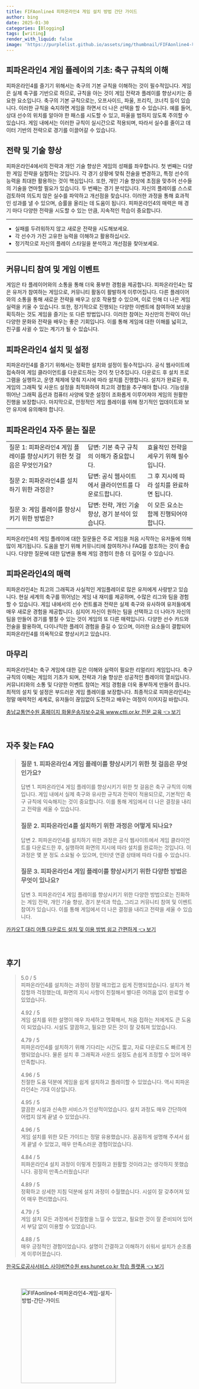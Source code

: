 ```yaml
---
title: FIFAonline4 피파온라인4 게임 설치 방법 간단 가이드
author: bing
date: 2025-01-30
categories: [Blogging]
tags: [writing]
render_with_liquid: false
image: 'https://purplelist.github.io/assets/img/thumbnail/FIFAonline4-피파온라인4-게임-설치-방법-간단-가이드.webp'
---
```



<h2 id='축구 규칙의 이해'>피파온라인4 게임 플레이의 기초: 축구 규칙의 이해</h2>

<p>피파온라인4를 즐기기 위해서는 축구의 기본 규칙을 이해하는 것이 필수적입니다. 게임은 실제 축구를 기반으로 하므로, 규칙을 아는 것이 게임 전략과 플레이를 향상시키는 중요한 요소입니다. 축구의 기본 규칙으로는, 오프사이드, 파울, 프리킥, 코너킥 등이 있습니다. 이러한 규칙을 숙지하면 게임을 하면서 더 나은 선택을 할 수 있습니다. 예를 들어, 상대 선수의 위치를 알아야 한 패스를 시도할 수 있고, 파울을 범하지 않도록 주의할 수 있습니다. 게임 내에서는 이러한 규칙이 실시간으로 적용되며, 따라서 실수를 줄이고 데이터 기반의 전략으로 경기를 이끌어갈 수 있습니다.</p>

<h2 id='전략 및 기술 향상'>전략 및 기술 향상</h2>

<p>피파온라인4에서의 전략과 개인 기술 향상은 게임의 성패를 좌우합니다. 첫 번째는 다양한 게임 전략을 실험하는 것입니다. 각 경기 상황에 맞춰 전술을 변경하고, 특정 선수의 능력을 최대한 활용하는 것이 핵심입니다. 또한, 개인 기술 향상에 초점을 맞추어 선수들의 기술을 연마할 필요가 있습니다. 두 번째는 경기 분석입니다. 자신의 플레이를 스스로 검토하여 의도치 않은 실수를 파악하고 개선점을 찾습니다. 이러한 과정을 통해 효과적인 성과를 낼 수 있으며, 승률을 올리는 데 도움이 됩니다. 피파온라인4의 매력은 매 경기 마다 다양한 전략을 시도할 수 있는 만큼, 지속적인 학습이 중요합니다.</p>

<hr />

<ul>
    <li>실패를 두려워하지 않고 새로운 전략을 시도해보세요.</li>
    <li>각 선수가 가진 고유한 능력을 이해하고 활용하십시오.</li>
    <li>정기적으로 자신의 플레이 스타일을 분석하고 개선점을 찾아보세요.</li>
</ul>

<hr />

<h2 id='커뮤니티 참여 및 이벤트'>커뮤니티 참여 및 게임 이벤트</h2>

<p>게임은 타 플레이어와의 소통을 통해 더욱 풍부한 경험을 제공합니다. 피파온라인4는 많은 유저가 참여하는 게임으로, 커뮤니티 활동이 활발하게 이루어집니다. 다른 플레이어와의 소통을 통해 새로운 전략을 배우고  상호 작용할 수 있으며, 이로 인해 더 나은 게임 실력을 키울 수 있습니다. 또한, 정기적으로 진행되는 다양한 이벤트에 참여하여 보상을 획득하는 것도 게임을 즐기는 또 다른 방법입니다. 이러한 참여는 자신만의 전략이 아닌 다양한 문화와 전략을 배우는 좋은 기회입니다. 이를 통해 게임에 대한 이해를 넓히고, 친구를 사귈 수 있는 계기가 될 수 있습니다.</p>

<h2 id='피파온라인4 설치 및 설정'>피파온라인4 설치 및 설정</h2>

<p>피파온라인4를 즐기기 위해서는 정확한 설치와 설정이 필수적입니다. 공식 웹사이트에 접속하여 게임 클라이언트를 다운로드하는 것이 첫 단추입니다. 다운로드 후 설치 프로그램을 실행하고, 운영 체제에 맞춰 지시에 따라 설치를 진행합니다. 설치가 완료된 후, 게임의 그래픽 및 사운드 설정을 최적화하여 최고의 경험을 추구해야 합니다. 기능성을 뛰어난 그래픽 옵션과 컴퓨터 사양에 맞춘 설정이 조화롭게 이루어져야 게임의 원활한 진행을 보장합니다. 마지막으로, 안정적인 게임 플레이를 위해 정기적인 업데이트와 보안 유지에 유의해야 합니다.</p>

<h2 id='게임 플레이 질문 답변'>피파온라인4 자주 묻는 질문</h2>

<table>
    <tr>
        <td>질문 1: 피파온라인4 게임 플레이를 향상시키기 위한 첫 걸음은 무엇인가요?</td>
        <td>답변: 기본 축구 규칙의 이해가 중요합니다.</td>
        <td>효율적인 전략을 세우기 위해 필수입니다.</td>
    </tr>
    <tr>
        <td>질문 2: 피파온라인4를 설치하기 위한 과정은?</td>
        <td>답변: 공식 웹사이트에서 클라이언트를 다운로드합니다.</td>
        <td>그 후 지시에 따라 설치를 완료하면 됩니다.</td>
    </tr>
    <tr>
        <td>질문 3: 게임 플레이를 향상시키기 위한 방법은?</td>
        <td>답변: 전략, 개인 기술 향상, 경기 분석이 있습니다.</td>
        <td>이 모든 요소는 함께 진행되어야 합니다.</td>
    </tr>
</table>

<p>피파온라인4의 게임 플레이에 대한 질문들은 주로 게임을 처음 시작하는 유저들에 의해 많이 제기됩니다. 도움을 받기 위해 커뮤니티에 참여하거나 FAQ를 참조하는 것이 좋습니다. 다양한 질문에 대한 답변을 통해 게임 경험이 한층 더 깊어질 수 있습니다.</p>

<h2 id='피파온라인4의 매력'>피파온라인4의 매력</h2>

<p>피파온라인4는 최고의 그래픽과 사실적인 게임플레이로 많은 유저에게 사랑받고 있습니다. 현실 세계의 축구를 뛰어넘는 게임 내 재미를 제공하며, 수많은 리그와 팀을 경험할 수 있습니다. 게임 내에서의 선수 컨트롤과 전략은 실제 축구와 유사하여 유저들에게 매우 새로운 경험을 제공합니다. 심지어 자신이 원하는 팀을 선택하고 더 나아가 자신의 팀을 만들어 경기를 펼칠 수 있는 것이 게임의 또 다른 매력입니다. 다양한 선수 카드와 전술을 활용하여, 다이나믹한 플레이 경험을 즐길 수 있으며, 이러한 요소들이 결합되어 피파온라인4를 의욕적으로 향상시키고 있습니다.</p>

<h2 id='마무리'>마무리</h2>

<p>피파온라인4는 축구 게임에 대한 깊은 이해와 실력이 필요한 리얼리티 게임입니다. 축구 규칙의 이해는 게임의 기초가 되며, 전략과 기술 향상은 성공적인 플레이의 열쇠입니다. 커뮤니티와의 소통 및 다양한 이벤트 참여는 게임 경험을 더욱 풍부하게 만들어 줍니다. 최적의 설치 및 설정은 부드러운 게임 플레이를 보장합니다. 최종적으로 피파온라인4는 정말 매력적인 세계로, 유저들이 끊임없이 도전하고 배우는 여정이 이어지길 바랍니다.</p>


<p><a class="click-button" title="충남교통연수원 홈페이지 화물운송자보수교육 www.ctti.or.kr 전문 교육" href="https://purplelist.github.io/posts/%EC%B6%A9%EB%82%A8%EA%B5%90%ED%86%B5%EC%97%B0%EC%88%98%EC%9B%90-%ED%99%88%ED%8E%98%EC%9D%B4%EC%A7%80-%ED%99%94%EB%AC%BC%EC%9A%B4%EC%86%A1%EC%9E%90%EB%B3%B4%EC%88%98%EA%B5%90%EC%9C%A1-www.ctti.or.kr-%EC%A0%84%EB%AC%B8-%EA%B5%90%EC%9C%A1/" rel="dofollow">충남교통연수원 홈페이지 화물운송자보수교육 www.ctti.or.kr 전문 교육 👈 보기</a></p><br>
<h2 id='자주_찾는_FAQ'>자주 찾는 FAQ</h2>
<div itemscope="" itemtype="https://schema.org/FAQPage">
<blockquote>
<div itemscope="" itemprop="mainEntity" itemtype="https://schema.org/Question">
<h3 itemprop="name">질문 1. 피파온라인4 게임 플레이를 향상시키기 위한 첫 걸음은 무엇인가요?</h3>
<div itemscope="" itemprop="acceptedAnswer" itemtype="https://schema.org/Answer">
<span itemprop="text">
<p>답변 1. 피파온라인4 게임 플레이를 향상시키기 위한 첫 걸음은 축구 규칙의 이해입니다. 게임 내에서 실제 축구와 유사한 규칙과 전략이 적용되므로, 기본적인 축구 규칙에 익숙해지는 것이 중요합니다. 이를 통해 게임에서 더 나은 결정을 내리고 전략을 세울 수 있습니다.</p>
</span>
</div>
</div>
<div itemscope="" itemprop="mainEntity" itemtype="https://schema.org/Question">
<h3 itemprop="name">질문 2. 피파온라인4를 설치하기 위한 과정은 어떻게 되나요?</h3>
<div itemscope="" itemprop="acceptedAnswer" itemtype="https://schema.org/Answer">
<span itemprop="text">
<p>답변 2. 피파온라인4를 설치하기 위한 과정은 공식 웹사이트에서 게임 클라이언트를 다운로드한 후, 실행하여 화면의 지시에 따라 설치를 완료하는 것입니다. 이 과정은 몇 분 정도 소요될 수 있으며, 인터넷 연결 상태에 따라 다를 수 있습니다.</p>
</span>
</div>
</div>
<div itemscope="" itemprop="mainEntity" itemtype="https://schema.org/Question">
<h3 itemprop="name">질문 3. 피파온라인4 게임 플레이를 향상시키기 위한 다양한 방법은 무엇이 있나요?</h3>
<div itemscope="" itemprop="acceptedAnswer" itemtype="https://schema.org/Answer">
<span itemprop="text">
<p>답변 3. 피파온라인4 게임 플레이를 향상시키기 위한 다양한 방법으로는 진화하는 게임 전략, 개인 기술 향상, 경기 분석과 학습, 그리고 커뮤니티 참여 및 이벤트 참여가 있습니다. 이를 통해 게임에서 더 나은 결정을 내리고 전략을 세울 수 있습니다.</p>
</span>
</div>
</div>
</blockquote>
</div>
<p><a class="click-button" title="카카오T 대리 어플 다운로드 설치 및 이용 방법 쉽고 간편하게" href="https://purplelist.github.io/posts/%EC%B9%B4%EC%B9%B4%EC%98%A4T-%EB%8C%80%EB%A6%AC-%EC%96%B4%ED%94%8C-%EB%8B%A4%EC%9A%B4%EB%A1%9C%EB%93%9C-%EC%84%A4%EC%B9%98-%EB%B0%8F-%EC%9D%B4%EC%9A%A9-%EB%B0%A9%EB%B2%95-%EC%89%BD%EA%B3%A0-%EA%B0%84%ED%8E%B8%ED%95%98%EA%B2%8C/" rel="dofollow">카카오T 대리 어플 다운로드 설치 및 이용 방법 쉽고 간편하게 👈 보기</a></p><br>
<h2 id='후기'>후기</h2>
<div itemscope itemtype="https://schema.org/Product">
  <blockquote>
  <div itemprop="review" itemscope itemtype="https://schema.org/Review">
      <div itemprop="reviewRating" itemscope itemtype="https://schema.org/Rating"> <span itemprop="ratingValue">5.0</span> / <span itemprop="bestRating">5</span> </div>
      <span itemprop="reviewBody">피파온라인4를 설치하는 과정이 정말 매끄럽고 쉽게 진행되었습니다. 설치가 복잡할까 걱정했는데, 화면의 지시 사항이 친절해서 별다른 어려움 없이 완료할 수 있었습니다.</span>
  </div>
  <br>
  <div itemprop="review" itemscope itemtype="https://schema.org/Review">
      <div itemprop="reviewRating" itemscope itemtype="https://schema.org/Rating"> <span itemprop="ratingValue">4.92</span> / <span itemprop="bestRating">5</span> </div>
      <span itemprop="reviewBody">게임 설치를 위한 설명이 매우 자세하고 명확해서, 처음 접하는 저에게도 큰 도움이 되었습니다. 시설도 깔끔하고, 필요한 모든 것이 잘 갖춰져 있었습니다.</span>
  </div>
  <br>
  <div itemprop="review" itemscope itemtype="https://schema.org/Review">
      <div itemprop="reviewRating" itemscope itemtype="https://schema.org/Rating"> <span itemprop="ratingValue">4.79</span> / <span itemprop="bestRating">5</span> </div>
      <span itemprop="reviewBody">피파온라인4를 설치하기 위해 기다리는 시간도 짧고, 자료 다운로드도 빠르게 진행되었습니다. 물론 설치 후 그래픽과 사운드 설정도 손쉽게 조정할 수 있어 매우 만족합니다.</span>
  </div>
  <br>
  <div itemprop="review" itemscope itemtype="https://schema.org/Review">
      <div itemprop="reviewRating" itemscope itemtype="https://schema.org/Rating"> <span itemprop="ratingValue">4.96</span> / <span itemprop="bestRating">5</span> </div>
      <span itemprop="reviewBody">친절한 도움 덕분에 게임을 쉽게 설치하고 플레이할 수 있었습니다. 역시 피파온라인4는 기대 이상입니다. </span>
  </div>
  <br>
  <div itemprop="review" itemscope itemtype="https://schema.org/Review">
      <div itemprop="reviewRating" itemscope itemtype="https://schema.org/Rating"> <span itemprop="ratingValue">4.95</span> / <span itemprop="bestRating">5</span> </div>
      <span itemprop="reviewBody">깔끔한 시설과 신속한 서비스가 인상적이었습니다. 설치 과정도 매우 간단하여 어렵지 않게 끝낼 수 있었습니다.</span>
  </div>
  <br>
  <div itemprop="review" itemscope itemtype="https://schema.org/Review">
      <div itemprop="reviewRating" itemscope itemtype="https://schema.org/Rating"> <span itemprop="ratingValue">4.96</span> / <span itemprop="bestRating">5</span> </div>
      <span itemprop="reviewBody">게임 설치를 위한 모든 가이드는 정말 유용했습니다. 꼼꼼하게 설명해 주셔서 쉽게 끝낼 수 있었고, 매우 만족스러운 경험이었습니다.</span>
  </div>
  <br>
  <div itemprop="review" itemscope itemtype="https://schema.org/Review">
      <div itemprop="reviewRating" itemscope itemtype="https://schema.org/Rating"> <span itemprop="ratingValue">4.84</span> / <span itemprop="bestRating">5</span> </div>
      <span itemprop="reviewBody">피파온라인4 설치 과정이 이렇게 친절하고 원활할 것이라고는 생각하지 못했습니다. 굉장히 만족스러웠습니다!</span>
  </div>
  <br>
  <div itemprop="review" itemscope itemtype="https://schema.org/Review">
      <div itemprop="reviewRating" itemscope itemtype="https://schema.org/Rating"> <span itemprop="ratingValue">4.89</span> / <span itemprop="bestRating">5</span> </div>
      <span itemprop="reviewBody">정확하고 상세한 지침 덕분에 설치 과정이 수월했습니다. 시설이 잘 갖추어져 있어 매우 편리했습니다.</span>
  </div>
  <br>
  <div itemprop="review" itemscope itemtype="https://schema.org/Review">
      <div itemprop="reviewRating" itemscope itemtype="https://schema.org/Rating"> <span itemprop="ratingValue">4.79</span> / <span itemprop="bestRating">5</span> </div>
      <span itemprop="reviewBody">게임 설치 모든 과정에서 친절함을 느낄 수 있었고, 필요한 것이 잘 준비되어 있어서 부담 없이 이용할 수 있었습니다.</span>
  </div>
  <br>
  <div itemprop="review" itemscope itemtype="https://schema.org/Review">
      <div itemprop="reviewRating" itemscope itemtype="https://schema.org/Rating"> <span itemprop="ratingValue">4.88</span> / <span itemprop="bestRating">5</span> </div>
      <span itemprop="reviewBody">매우 긍정적인 경험이었습니다. 설명이 간결하고 이해하기 쉬워서 설치가 순조롭게 이루어졌습니다.</span>
  </div>
  </blockquote>
</div>
<p><a class="click-button" title="한국도로공사서비스 사이버연수원 exs.hunet.co.kr 학습 플랫폼" href="https://purplelist.github.io/posts/%ED%95%9C%EA%B5%AD%EB%8F%84%EB%A1%9C%EA%B3%B5%EC%82%AC%EC%84%9C%EB%B9%84%EC%8A%A4-%EC%82%AC%EC%9D%B4%EB%B2%84%EC%97%B0%EC%88%98%EC%9B%90-exs.hunet.co.kr-%ED%95%99%EC%8A%B5-%ED%94%8C%EB%9E%AB%ED%8F%BC/" rel="dofollow">한국도로공사서비스 사이버연수원 exs.hunet.co.kr 학습 플랫폼 👈 보기</a></p><br>
<figure class="image"><img src="https://purplelist.github.io/assets/img/thumbnail/FIFAonline4-피파온라인4-게임-설치-방법-간단-가이드.webp" alt="FIFAonline4-피파온라인4-게임-설치-방법-간단-가이드" width="256" height="256"></figure>